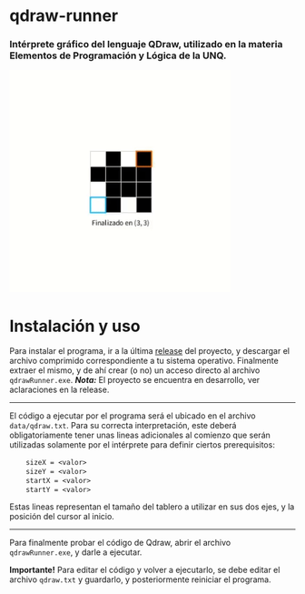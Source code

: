 # **qdraw-runner**
### Intérprete gráfico del lenguaje QDraw, utilizado en la materia Elementos de Programación y Lógica de la UNQ.

![qdrawRunner preview](/img/preview.gif)

# **Instalación y uso**
Para instalar el programa, ir a la última [release](https://github.com/IgnacioRodriguez01/qdraw-runner/releases/) del proyecto, y descargar el archivo comprimido correspondiente a tu sistema operativo. Finalmente extraer el mismo, y de ahí crear (o no) un acceso directo al archivo `qdrawRunner.exe`.
***Nota:*** El proyecto se encuentra en desarrollo, ver aclaraciones en la release.
___
El código a ejecutar por el programa será el ubicado en el archivo `data/qdraw.txt`.
Para su correcta interpretación, este deberá obligatoriamente tener unas lineas adicionales al comienzo que serán utilizadas solamente por el intérprete para definir ciertos prerequisitos:

```
    sizeX = <valor>
    sizeY = <valor>
    startX = <valor>
    startY = <valor>
```

Estas lineas representan el tamaño del tablero a utilizar en sus dos ejes, y la posición del cursor al inicio.
___
Para finalmente probar el código de Qdraw, abrir el archivo `qdrawRunner.exe`, y darle a ejecutar. 

**Importante!** Para editar el código y volver a ejecutarlo, se debe editar el archivo `qdraw.txt` y guardarlo, y posteriormente reiniciar el programa.
